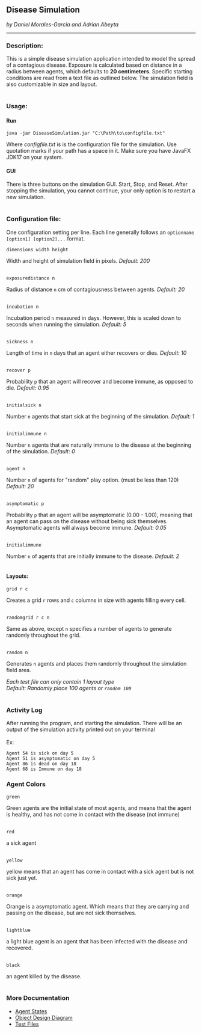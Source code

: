 ## Disease Simulation
*by Daniel Morales-Garcia and Adrian Abeyta*
___
### Description:
This is a simple disease simulation application intended to model the 
spread of a contagious disease. Exposure is calculated based on distance 
in a radius between agents, which defaults to **20 centimeters**. 
Specific starting conditions are read from a text file as outlined below. 
The simulation field is also customizable in size and layout. 
<br /><br />
### Usage:
#### Run

`java -jar DiseaseSimulation.jar "C:\Path\to\configfile.txt"`

Where *configfile.txt* is is the configuration file for the simulation. 
Use quotation marks if your path has a space in it. Make sure you have JavaFX JDK17 on your system.
<br />
#### GUI
There is three buttons on the simulation GUI. Start, Stop, and Reset. After stopping the simulation, you cannot continue,
your only option is to restart a new simulation.
<br /><br />

### Configuration file:
One configuration setting per line.
Each line generally follows an `optionname [option1] [option2]...` format.

    dimensions width height
Width and height of simulation field in pixels. *Default: 200*
<br /><br />

    exposuredistance n
Radius of distance `n` cm of contagiousness between agents. *Default: 20*
<br /><br />

    incubation n
Incubation period `n` measured in days. However, this is scaled down to 
seconds when running the simulation. *Default: 5*
<br /><br />

    sickness n
Length of time in `n` days that an agent either recovers or dies. *Default: 10*
<br /><br />

    recover p
Probability `p` that an agent will recover and become immune, as opposed to die. *Default: 0.95*
<br /><br />

    initialsick n
Number `n` agents  that start sick at the beginning of the simulation. 
*Default: 1*
<br /><br />

    initialimmune n
Number `n` agents that are naturally immune to the disease at the beginning 
of the simulation. *Default: 0*
<br /><br />

    agent n
Number `n` of agents for "random" play option. (must be less than 120) *Default: 20*
<br /><br />

    asymptomatic p
Probability `p` that an agent will be asymptomatic (0.00 - 1.00), meaning that an agent can pass on the disease 
without being sick themselves. Asymptomatic agents will always become immune.  *Default: 0.05*
<br /><br />

    initialimmune
Number `n` of agents that are initially immune to the disease. *Default: 2*
<br /><br />

#### Layouts:
    grid r c
Creates a grid `r` rows and `c` columns in size with agents filling every cell.
<br /><br />

    randomgrid r c n
Same as above, except `n` specifies a number of agents to generate randomly 
throughout the grid.
<br /><br />

    random n
Generates `n` agents and places them randomly throughout the simulation 
field area.

*Each test file can only contain 1 layout type*
<br />
*Default: Randomly place 100 agents  or `random 100`*
<br /><br />

### Activity Log
After running the program, and starting the simulation. There will be an output of the simulation activity printed out on
your terminal
<br /><br />
Ex:
<br />
```
Agent 54 is sick on day 5    
Agent 51 is asymptomatic on day 5
Agent 86 is dead on day 18
Agent 68 is Immune on day 18
```

### Agent Colors
    green
Green agents are the initial state of most agents, and means that the agent is healthy, and has not come in contact with
the disease (not immune)
<br /><br />

    red
a sick agent
<br /><br />

    yellow
yellow means that an agent has come in contact with a sick agent but is not sick just yet.
<br /><br />

    orange
Orange is a asymptomatic agent. Which means that they are carrying and passing on the disease, but are not sick themselves.
<br /><br />

    lightblue
a light blue agent is an agent that has been infected with the disease and recovered.
<br /><br />

    black
an agent killed by the disease.
<br /><br />


### More Documentation
- [Agent States](doc/DiseaseSimulationAgentStates.pdf)
- [Object Design Diagram](doc/ObjectDesignDiagram.pdf)
- [Test Files](Test%20Files)